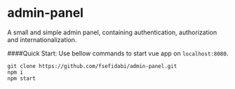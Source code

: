 # admin-panel

A small and simple admin panel, containing authentication, authorization and internationalization. 

####Quick Start:
Use bellow commands to start vue app on `localhost:8080`.
```
git clone https://github.com/fsefidabi/admin-panel.git
npm i
npm start
```



